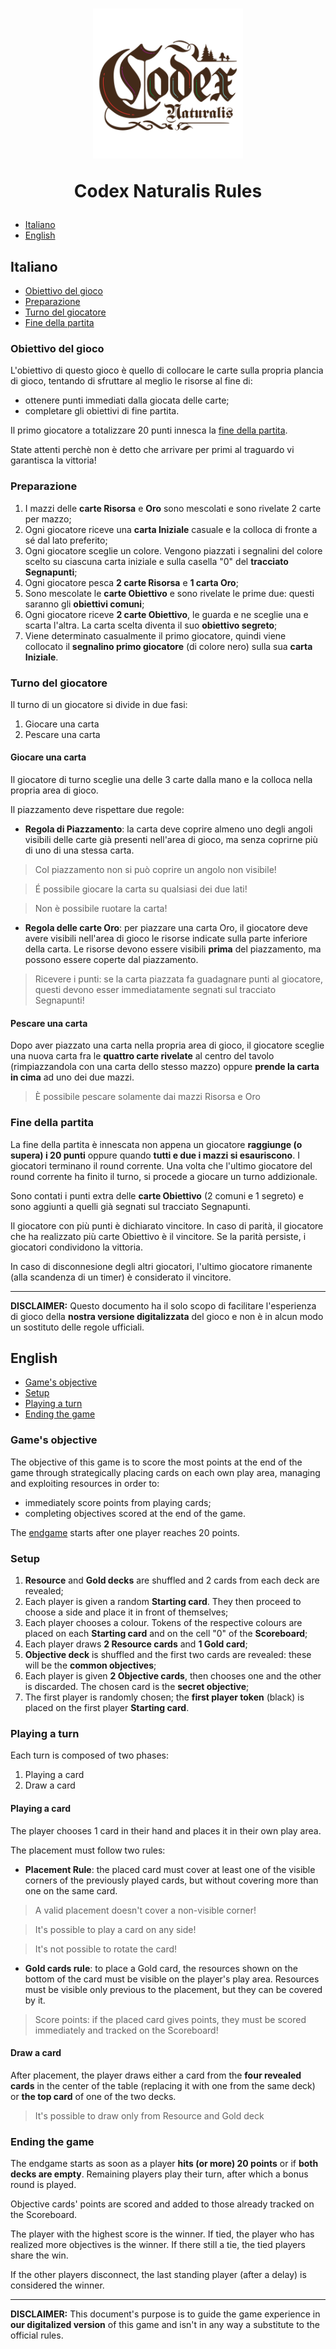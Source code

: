 <h1 align="center">
    <img src="./images/Familienspiel-CODEX-von-huch-4260071882424-A-Logo_2500x2500px.png" alt="INSERT IMAGE" style="width:240px;height:240px"/>

Codex Naturalis Rules
</h1>

- [Italiano](#italiano)
- [English](#english)

## Italiano

- [Obiettivo del gioco](#obiettivo-del-gioco)
- [Preparazione](#preparazione)
- [Turno del giocatore](#turno-del-giocatore)
- [Fine della partita](#fine-della-partita)

### Obiettivo del gioco

L'obiettivo di questo gioco è quello di collocare le carte sulla propria plancia di gioco, tentando di sfruttare al meglio le risorse al fine di:

- ottenere punti immediati dalla giocata delle carte;
- completare gli obiettivi di fine partita.

Il primo giocatore a totalizzare 20 punti innesca la [fine della partita](#fine-della-partita).

State attenti perchè non è detto che arrivare per primi al traguardo vi garantisca la vittoria!

### Preparazione

1. I mazzi delle **carte Risorsa** e **Oro** sono mescolati e sono rivelate 2 carte per mazzo;
2. Ogni giocatore riceve una **carta Iniziale** casuale e la colloca di fronte a sé dal lato preferito;
3. Ogni giocatore sceglie un colore. Vengono piazzati i segnalini del colore scelto su ciascuna carta iniziale e sulla casella "0" del **tracciato Segnapunti**;
4. Ogni giocatore pesca **2 carte Risorsa** e **1 carta Oro**;
5. Sono mescolate le **carte Obiettivo** e sono rivelate le prime due: questi saranno gli **obiettivi comuni**;
6. Ogni giocatore riceve **2 carte Obiettivo**, le guarda e ne sceglie una e scarta l'altra. La carta scelta diventa il suo **obiettivo segreto**;
7. Viene determinato casualmente il primo giocatore, quindi viene collocato il **segnalino primo giocatore** (di colore nero) sulla sua **carta Iniziale**.

### Turno del giocatore

Il turno di un giocatore si divide in due fasi:

1. Giocare una carta
2. Pescare una carta

#### Giocare una carta

Il giocatore di turno sceglie una delle 3 carte dalla mano e la colloca nella propria area di gioco.

Il piazzamento deve rispettare due regole:

- **Regola di Piazzamento**: la carta deve coprire almeno uno degli angoli visibili delle carte già presenti nell'area di gioco, ma senza coprirne più di uno di una stessa carta.

> Col piazzamento non si può coprire un angolo non visibile!

> É possibile giocare la carta su qualsiasi dei due lati!

> Non è possibile ruotare la carta!

- **Regola delle carte Oro**: per piazzare una carta Oro, il giocatore deve avere visibili nell'area di gioco le risorse indicate sulla parte inferiore della carta. Le risorse devono essere visibili **prima** del piazzamento, ma possono essere coperte dal piazzamento.

> Ricevere i punti: se la carta piazzata fa guadagnare punti al giocatore, questi devono esser immediatamente segnati sul tracciato Segnapunti!

#### Pescare una carta

Dopo aver piazzato una carta nella propria area di gioco, il giocatore sceglie una nuova carta fra le **quattro carte rivelate** al centro del tavolo (rimpiazzandola con una carta dello stesso mazzo) oppure **prende la carta in cima** ad uno dei due mazzi. 

> È possibile pescare solamente dai mazzi Risorsa e Oro

### Fine della partita

La fine della partita è innescata non appena un giocatore **raggiunge (o supera) i 20 punti** oppure quando **tutti e due i mazzi si esauriscono**.
I giocatori terminano il round corrente. Una volta che l'ultimo giocatore del round corrente ha finito il turno, si procede a giocare un turno addizionale.

Sono contati i punti extra delle **carte Obiettivo** (2 comuni e 1 segreto) e sono aggiunti a quelli già segnati sul tracciato Segnapunti.

Il giocatore con più punti è dichiarato vincitore. In caso di parità, il giocatore che ha realizzato più carte Obiettivo è il vincitore. Se la parità persiste, i giocatori condividono la vittoria.

In caso di disconnesione degli altri giocatori, l'ultimo giocatore rimanente (alla scandenza di un timer) è considerato il vincitore.

---
**DISCLAIMER:** Questo documento ha il solo scopo di facilitare l'esperienza di gioco della **nostra versione digitalizzata** del gioco e non è in alcun modo un sostituto delle regole ufficiali.

## English

- [Game's objective](#games-objective)
- [Setup](#setup)
- [Playing a turn](#playing-a-turn)
- [Ending the game](#ending-the-game)

### Game's objective

The objective of this game is to score the most points at the end of the game through strategically placing cards on each own play area, managing and exploiting resources in order to:

- immediately score points from playing cards;
- completing objectives scored at the end of the game.

The [endgame](#ending-the-game) starts after one player reaches 20 points.

### Setup

1. **Resource** and **Gold decks** are shuffled and 2 cards from each deck are revealed;
2. Each player is given a random **Starting card**. They then proceed to choose a side and place it in front of themselves;
3. Each player chooses a colour. Tokens of the respective colours are placed on each **Starting card** and on the cell "0" of the **Scoreboard**;
4. Each player draws **2 Resource cards** and **1 Gold card**;
5. **Objective deck** is shuffled and the first two cards are revealed: these will be the **common objectives**;
6. Each player is given **2 Objective cards**, then chooses one and the other is discarded. The chosen card is the **secret objective**;
7. The first player is randomly chosen; the **first player token** (black) is placed on the first player **Starting card**.

### Playing a turn

Each turn is composed of two phases:

1. Playing a card
2. Draw a card

#### Playing a card

The player chooses 1 card in their hand and places it in their own play area.

The placement must follow two rules:

- **Placement Rule**: the placed card must cover at least one of the visible corners of the previously played cards, but without covering more than one on the same card.

> A valid placement doesn't cover a non-visible corner!

> It's possible to play a card on any side!

> It's not possible to rotate the card!

- **Gold cards rule**: to place a Gold card, the resources shown on the bottom of the card must be visible on the player's play area. Resources must be visible only previous to the placement, but they can be covered by it.

> Score points: if the placed card gives points, they must be scored immediately and tracked on the Scoreboard!

#### Draw a card

After placement, the player draws either a card from the **four revealed cards** in the center of the table (replacing it with one from the same deck) or **the top card** of one of the two decks. 

> It's possible to draw only from Resource and Gold deck

### Ending the game

The endgame starts as soon as a player **hits (or more) 20 points** or if **both decks are empty**.
Remaining players play their turn, after which a bonus round is played.

Objective cards' points are scored and added to those already tracked on the Scoreboard.

The player with the highest score is the winner. If tied, the player who has realized more objectives is the winner. If there still a tie, the tied players share the win.

If the other players disconnect, the last standing player (after a delay) is considered the winner.

---

**DISCLAIMER:** This document's purpose is to guide the game experience in **our digitalized version** of this game and isn't in any way a substitute to the official rules.
